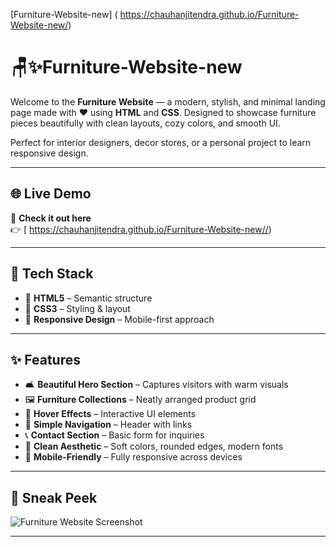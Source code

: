 [Furniture-Website-new] ( https://chauhanjitendra.github.io/Furniture-Website-new/)
# 🪑✨Furniture-Website-new

Welcome to the **Furniture Website** — a modern, stylish, and minimal landing page made with ❤️ using **HTML** and **CSS**. Designed to showcase furniture pieces beautifully with clean layouts, cozy colors, and smooth UI.

Perfect for interior designers, decor stores, or a personal project to learn responsive design.

---

## 🌐 Live Demo

🔗 **Check it out here**  
👉 [ https://chauhanjitendra.github.io/Furniture-Website-new//)

---

## 🧰 Tech Stack

- 🧱 **HTML5** – Semantic structure
- 🎨 **CSS3** – Styling & layout
- 📱 **Responsive Design** – Mobile-first approach

---

## ✨ Features

- 🛋️ **Beautiful Hero Section** – Captures visitors with warm visuals  
- 🖼️ **Furniture Collections** – Neatly arranged product grid  
- 🎯 **Hover Effects** – Interactive UI elements  
- 🧭 **Simple Navigation** – Header with links  
- 📞 **Contact Section** – Basic form for inquiries  
- 🌈 **Clean Aesthetic** – Soft colors, rounded edges, modern fonts  
- 📱 **Mobile-Friendly** – Fully responsive across devices

---

## 📸 Sneak Peek

![Furniture Website Screenshot](./assets/screenshot.png)

---
